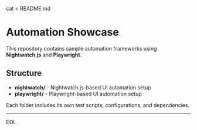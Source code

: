 cat <<EOL > README.md

# Automation Showcase

This repository contains sample automation frameworks using **Nightwatch.js** and **Playwright**.

## Structure

- **nightwatch/** - Nightwatch.js-based UI automation setup
- **playwright/** - Playwright-based UI automation setup

Each folder includes its own test scripts, configurations, and dependencies.

---

EOL
